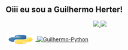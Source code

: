 ## Oiii eu sou a Guilhermo Herter!
<div align="center">
  <a href="https://github.com/GuilhermoH">
  <img height="180em" src="https://github-readme-stats.vercel.app/api?username=GuilhermoH&show_icons=true&theme=dark&include_all_commits=true&count_private=true"/>
  <img height="150em" src="https://github-readme-stats.vercel.app/api/top-langs/?username=GuilhermoH&layout=compact&langs_count=7&theme=dark"/>
</div>
<div style="display: inline_block"><br>
  <img align="center" alt="Guilhermo-Python" height="30" width="80" src="https://raw.githubusercontent.com/devicons/devicon/master/icons/python/python-original.svg">
  <img align="center" alt="Guilhermo-Python" height="30" width="80" <img src="https://cdn.jsdelivr.net/gh/devicons/devicon/icons/java/java-original.svg" />
 
      
</div>
  
  ##

 
</div>
